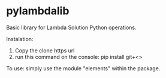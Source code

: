 # pylambdalib
Basic library for Lambda Solution Python operations.

Instalation:
  1. Copy the clone https url
  2. run this command on the console: pip install git+<<url>>
  
To use:
  simply use the module "elements" within the package.
